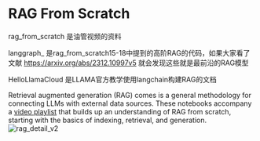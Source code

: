 # RAG From Scratch

rag_from_scratch  是油管视频的资料

langgraph_   是rag_from_scratch15-18中提到的高阶RAG的代码，如果大家看了文献 https://arxiv.org/abs/2312.10997v5  就会发现这些就是最前沿的RAG模型

HelloLlamaCloud 是LLAMA官方教学使用langchain构建RAG的文档


Retrieval augmented generation (RAG) comes is a general methodology for connecting LLMs with external data sources. These notebooks accompany a [video playlist](https://youtube.com/playlist?list=PLfaIDFEXuae2LXbO1_PKyVJiQ23ZztA0x&feature=shared) that builds up an understanding of RAG from scratch, starting with the basics of indexing, retrieval, and generation. 
![rag_detail_v2](https://github.com/langchain-ai/rag-from-scratch/assets/122662504/54a2d76c-b07e-49e7-b4ce-fc45667360a1)
 
